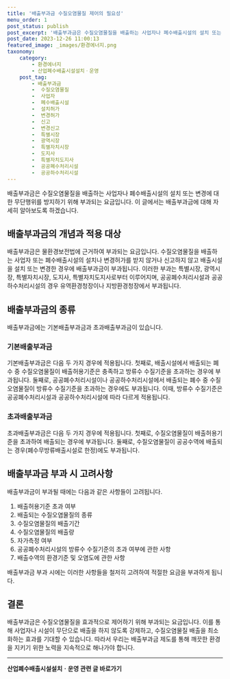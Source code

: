 ```yaml
---
title: '배출부과금 수질오염물질 제어의 필요성'
menu_order: 1
post_status: publish
post_excerpt: '배출부과금은 수질오염물질을 배출하는 사업자나 폐수배출시설의 설치 또는 변경에 대한 무단행위를 방지하기 위해 부과되는 요금입니다. 이 글에서는 배출부과금에 대해 자세히 알아보도록 하겠습니다.'
post_date: 2023-12-26 11:00:13
featured_image: _images/환경에너지.png
taxonomy:
    category:
        - 환경에너지
        - 산업폐수배출시설설치ㆍ운영
    post_tag:
        - 배출부과금
        -  수질오염물질
        -  사업자
        -  폐수배출시설
        -  설치허가
        -  변경허가
        -  신고
        -  변경신고
        -  특별시장
        -  광역시장
        -  특별자치시장
        -  도지사
        -  특별자치도지사
        -  공공폐수처리시설
        -  공공하수처리시설
---
```



배출부과금은 수질오염물질을 배출하는 사업자나 폐수배출시설의 설치 또는 변경에 대한 무단행위를 방지하기 위해 부과되는 요금입니다. 이 글에서는 배출부과금에 대해 자세히 알아보도록 하겠습니다.

## 배출부과금의 개념과 적용 대상

배출부과금은 물환경보전법에 근거하여 부과되는 요금입니다. 수질오염물질을 배출하는 사업자 또는 폐수배출시설의 설치나 변경허가를 받지 않거나 신고하지 않고 배출시설을 설치 또는 변경한 경우에 배출부과금이 부과됩니다. 이러한 부과는 특별시장, 광역시장, 특별자치시장, 도지사, 특별자치도지사로부터 이루어지며, 공공폐수처리시설과 공공하수처리시설의 경우 유역환경청장이나 지방환경청장에서 부과됩니다.

## 배출부과금의 종류

배출부과금에는 기본배출부과금과 초과배출부과금이 있습니다.

### 기본배출부과금

기본배출부과금은 다음 두 가지 경우에 적용됩니다. 첫째로, 배출시설에서 배출되는 폐수 중 수질오염물질이 배출허용기준은 충족하고 방류수 수질기준을 초과하는 경우에 부과됩니다. 둘째로, 공공폐수처리시설이나 공공하수처리시설에서 배출되는 폐수 중 수질오염물질이 방류수 수질기준을 초과하는 경우에도 부과됩니다. 이때, 방류수 수질기준은 공공폐수처리시설과 공공하수처리시설에 따라 다르게 적용됩니다.

### 초과배출부과금

초과배출부과금은 다음 두 가지 경우에 적용됩니다. 첫째로, 수질오염물질이 배출허용기준을 초과하여 배출되는 경우에 부과됩니다. 둘째로, 수질오염물질이 공공수역에 배출되는 경우(폐수무방류배출시설로 한정)에도 부과됩니다.

## 배출부과금 부과 시 고려사항

배출부과금이 부과될 때에는 다음과 같은 사항들이 고려됩니다.

1. 배출허용기준 초과 여부
2. 배출되는 수질오염물질의 종류
3. 수질오염물질의 배출기간
4. 수질오염물질의 배출량
5. 자가측정 여부
6. 공공폐수처리시설의 방류수 수질기준의 초과 여부에 관한 사항
7. 배출수역의 환경기준 및 오염도에 관한 사항

배출부과금 부과 시에는 이러한 사항들을 철저히 고려하여 적절한 요금을 부과하게 됩니다.

## 결론

배출부과금은 수질오염물질을 효과적으로 제어하기 위해 부과되는 요금입니다. 이를 통해 사업자나 시설이 무단으로 배출을 하지 않도록 강제하고, 수질오염물질 배출을 최소화하는 효과를 기대할 수 있습니다. 따라서 우리는 배출부과금 제도를 통해 깨끗한 환경을 지키기 위한 노력을 지속적으로 해나가야 합니다.

[배출부과금 부과 시 고려사항]: ## 
[초과배출부과금]: ## 
[배출부과금]: ##h4
[기본배출부과금]: ## 
[배출부과금의 종류]: ## 
[배출허용기준 초과 여부]: ### 
[배출허용기준]: ##h4
[배출부과금의 개념과 적용 대상]: ## 
[결론]: ## 
<!-- wp:separator -->
<hr class="wp-block-separator has-alpha-channel-opacity"/>
<!-- /wp:separator -->

<!-- wp:group {"backgroundColor":"base","layout":{"type":"constrained"}} -->
<div class="wp-block-group has-base-background-color has-background"><!-- wp:paragraph {"align":"center","fontSize":"medium"} -->
<p class="has-text-align-center has-large-font-size"><strong>산업폐수배출시설설치ㆍ운영 관련 글 바로가기</strong></p>
<!-- /wp:paragraph -->


<!-- wp:latest-posts
{"categories":[{"id":35050,"count":19,"description":"","link":"https://uknowlaw.com/category/%ec%82%b0%ec%97%85%ed%8f%90%ec%88%98%eb%b0%b0%ec%b6%9c%ec%8b%9c%ec%84%a4%ec%84%a4%ec%b9%98%e3%86%8d%ec%9a%b4%ec%98%81/","name":"산업폐수배출시설설치ㆍ운영","slug":"산업폐수배출시설설치ㆍ운영","taxonomy":"category","parent":0,"meta":[],"_links":{"self":[{"href":"https://uknowlaw.com/wp-json/wp/v2/categories/35050"}],"collection":[{"href":"https://uknowlaw.com/wp-json/wp/v2/categories"}],"about":[{"href":"https://uknowlaw.com/wp-json/wp/v2/taxonomies/category"}],"wp:post_type":[{"href":"https://uknowlaw.com/wp-json/wp/v2/posts?categories=35050"}],"curies":[{"name":"wp","href":"https://api.w.org/{rel}","templated":true}]}}],"postsToShow":100,"excerptLength":28,"postLayout":"grid","columns":2,"featuredImageAlign":"left","featuredImageSizeSlug":"large","fontSize":"small"} /--></div>
<!-- /wp:group -->